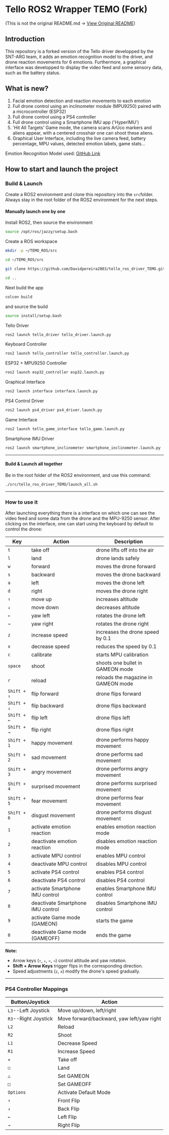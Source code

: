 # Tello ROS2 Wrapper TEMO (Fork)
(This is not the original README.md -> [View Original README](docs/ORIGINAL_README.md))

## Introduction

This repository is a forked version of the Tello driver developped by the SNT-ARG team, it adds an emotion recognition model to the driver, and drone reaction movements for 6 emotions. Furthermore, a graphical interface was developped to display the video feed and some sensory data, such as the battery status.

## What is new?

1. Facial emotion detection and reaction movements to each emotion
2. Full drone control using an inclinometer module (MPU9250) paired with a microcontroller (ESP32)
3. Full drone control using a PS4 controller
4. Full drone control using a Smartphone IMU app ('HyperIMU')
5. 'Hit All Targets' Game mode, the camera scans ArUco markers and aliens appear, with a centered crosshair one can shoot these aliens. 
6. Graphical User Interface, including the live camera feed, battery percentage, MPU values, detected emotion labels, game stats...

Emotion Recognition Model used: [GitHub Link](https://github.com/SHAIK-AFSANA/facialemotionrecognizerinrealtime)

## How to start and launch the project

### Build & Launch

Create a ROS2 environment and clone this repository into the `src`folder. Always stay in the root folder of the ROS2 environment for the next steps.

#### Manually launch one by one

Install ROS2, then source the environment
```bash
source /opt/ros/jazzy/setup.bash
```
Create a ROS workspace
```bash
mkdir -p ~/TEMO_ROS/src
```

```bash
cd ~/TEMO_ROS/src
```

```bash
git clone https://github.com/Davidpereira2803/tello_ros_driver_TEMO.git

cd ..
```
Next build the app
```bash
colcon build
```

and source the build

```bash
source install/setup.bash
```

Tello Driver
```bash
ros2 launch tello_driver tello_driver.launch.py
```

Keyboard Controller
```bash
ros2 launch tello_controller tello_controller.launch.py
```

ESP32 + MPU9250 Controller
```bash
ros2 launch esp32_controller esp32.launch.py
```

Graphical Interface
```bash
ros2 launch interface interface.launch.py
```

PS4 Control Driver
```bash
ros2 launch ps4_driver ps4_driver.launch.py
```

Game Interface
```bash
ros2 launch tello_game_interface tello_game.launch.py
```

Smartphone IMU Driver
```bash
ros2 launch smartphone_inclinometer smartphone_inclinometer.launch.py
```

---

#### Build & Launch all together

Be in the root folder of the ROS2 environment, and use this command: 
```bash
./src/tello_ros_driver_TEMO/launch_all.sh
```
---

### How to use it

After launching everything there is a interface on which one can see the video feed and some data from the drone and the MPU-9250 sensor. After clicking on the interface, one can start using the keyboard by default to control the drone:

| Key  | Action                      | Description                             |
|------|-----------------------------|-----------------------------------------|
| `t`  | take off                    | drone lifts off into the air            |
| `l`  | land                        | drone lands safely                      |
| `w`  | forward                     | moves the drone forward                 |
| `s`  | backward                    | moves the drone backward                |
| `a`  | left                        | moves the drone left                    |
| `d`  | right                       | moves the drone right                   |
| `↑`  | move up                     | increases altitude                      |
| `↓`  | move down                   | decreases altitude                      |
| `←`  | yaw left                    | rotates the drone left                  |
| `→`  | yaw right                   | rotates the drone right                 |
| `z`  | increase speed              | increases the drone speed by 0.1        |
| `x`  | decrease speed              | reduces the speed by 0.1                |
| `c`  | calibrate | starts MPU calibration |
| `space` | shoot | shoots one bullet in GAMEON mode|
| `r`| reload | reloads the magazine in GAMEON mode|
| `Shift + ↑`   | flip forward       | drone flips forward                     |
| `Shift + ↓`   | flip backward      | drone flips backward                    |
| `Shift + ←`   | flip left          | drone flips left                        |
| `Shift + →`   | flip right         | drone flips right                       |
| `Shift + 1`  | happy movement              | drone performs happy movement           |
| `Shift + 2`  | sad movement                | drone performs sad movement             |
| `Shift + 3`  | angry movement              | drone performs angry movement           |
| `Shift + 4`  | surprised movement          | drone performs surprised movement       |
| `Shift + 5`  | fear movement               | drone performs fear movement            |
| `Shift + 6`  | disgust movement            | drone performs disgust movement         |
| `1`  | activate emotion reaction   | enables emotion reaction mode           |
| `2`  | deactivate emotion reaction | disables emotion reaction mode          |
| `3`  | activate MPU control        | enables MPU control                     |
| `4`  | deactivate MPU control      | disables MPU control                    |
| `5`  | activate PS4 control   | enables PS4 control           |
| `6`  | deactivate PS4 control | disables PS4 control         |
| `7`  | activate Smartphone IMU control   | enables Smartphone IMU control          |
| `8`  | deactivate Smartphone IMU control | disables Smartphone IMU control         |
| `9`  | activate Game mode (GAMEON)        | starts the game                   |
| `0`  | deactivate Game mode (GAMEOFF)      | ends the game                   |

**Note:**
- Arrow keys (`↑`, `↓`, `←`, `→`) control altitude and yaw rotation.  
- **Shift + Arrow Keys** trigger flips in the corresponding direction.  
- Speed adjustments (`z`, `x`) modify the drone's speed gradually.

---

### PS4 Controller Mappings


| Button/Joystick | Action                      |
|-----------------|-----------------------------|
| `L3`--Left Joystick   | Move up/down, left/right |
| `R3`--Right Joystick  | Move forward/backward, yaw left/yaw right|
| `L2` | Reload |
| `R2` | Shoot |
| `L1` | Decrease Speed |
| `R1` | Increase Speed |
| `✕`         | Take off                    |
| `○`   | Land                        |
| `△`  | Set GAMEON   |
| `□`   | Set GAMEOFF |
| `Options`   | Activate Default Mode |
| `↑` | Front Flip |
| `↓` | Back Flip |
| `←` | Left Flip |
| `→` | Right Flip |
